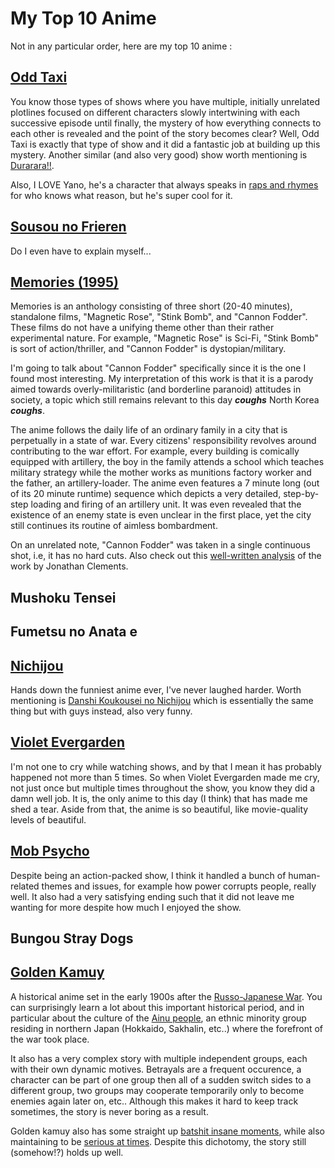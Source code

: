 # My Top 10 Anime

Not in any particular order, here are my top 10 anime :

## [Odd Taxi](https://myanimelist.net/anime/46102/Odd_Taxi)

You know those types of shows where you have multiple, initially unrelated plotlines focused on different characters slowly intertwining with each successive episode until finally, the mystery of how everything connects to each other is revealed and the point of the story becomes clear? Well, Odd Taxi is exactly that type of show and it did a fantastic job at building up this mystery. Another similar (and also very good) show worth mentioning is [Durarara!!](https://myanimelist.net/anime/6746/Durarara).

Also, I LOVE Yano, he's a character that always speaks in [raps and rhymes](https://www.youtube.com/watch?v=kbAIS_7FPPA) for who knows what reason, but he's super cool for it.

## [Sousou no Frieren](https://myanimelist.net/anime/52991/Sousou_no_Frieren)

Do I even have to explain myself...

## [Memories (1995)](https://myanimelist.net/anime/1462/Memories)

Memories is an anthology consisting of three short (20-40 minutes), standalone films, "Magnetic Rose", "Stink Bomb", and "Cannon Fodder". These films do not have a unifying theme other than their rather experimental nature. For example, "Magnetic Rose" is Sci-Fi, "Stink Bomb" is sort of action/thriller, and "Cannon Fodder" is dystopian/military.

I'm going to talk about "Cannon Fodder" specifically since it is the one I found most interesting. My interpretation of this work is that it is a parody aimed towards overly-militaristic (and borderline paranoid) attitudes in society, a topic which still remains relevant to this day ***coughs*** North Korea ***coughs***. 

The anime follows the daily life of an ordinary family in a city that is perpetually in a state of war. Every citizens' responsibility revolves around contributing to the war effort. For example, every building is comically equipped with artillery, the boy in the family attends a school which teaches military strategy while the mother works as munitions factory worker and the father, an artillery-loader. The anime even features a 7 minute long (out of its 20 minute runtime) sequence which depicts a very detailed, step-by-step loading and firing of an artillery unit. It was even revealed that the existence of an enemy state is even unclear in the first place, yet the city still continues its routine of aimless bombardment. 

On an unrelated note, "Cannon Fodder" was taken in a single continuous shot, i.e, it has no hard cuts. Also check out this [well-written analysis](https://blog.alltheanime.com/memories-cannon-fodder/) of the work by Jonathan Clements.

## Mushoku Tensei

## Fumetsu no Anata e

## [Nichijou](https://myanimelist.net/anime/10165/Nichijou)

Hands down the funniest anime ever, I've never laughed harder. Worth mentioning is [Danshi Koukousei no Nichijou](https://myanimelist.net/anime/11843/Danshi_Koukousei_no_Nichijou) which is essentially the same thing but with guys instead, also very funny.  

## [Violet Evergarden](https://myanimelist.net/anime/33352/Violet_Evergarden)

I'm not one to cry while watching shows, and by that I mean it has probably happened not more than 5 times. So when Violet Evergarden made me cry, not just once but multiple times throughout the show, you know they did a damn well job. It is, the only anime to this day (I think) that has made me shed a tear. Aside from that, the anime is so beautiful, like movie-quality levels of beautiful.

## [Mob Psycho](https://myanimelist.net/anime/32182/Mob_Psycho_100)

Despite being an action-packed show, I think it handled a bunch of human-related themes and issues, for example how power corrupts people, really well. It also had a very satisfying ending such that it did not leave me wanting for more despite how much I enjoyed the show.

## Bungou Stray Dogs

## [Golden Kamuy](https://myanimelist.net/anime/36028/Golden_Kamuy)

A historical anime set in the early 1900s after the [Russo-Japanese War](https://en.wikipedia.org/wiki/Russo-Japanese_War). You can surprisingly learn a lot about this important historical period, and in particular about the culture of the [Ainu people](https://en.wikipedia.org/wiki/Ainu_people), an ethnic minority group residing in northern Japan (Hokkaido, Sakhalin, etc..) where the forefront of the war took place.

It also has a very complex story with multiple independent groups, each with their own dynamic motives. Betrayals are a frequent occurence, a character can be part of one group then all of a sudden switch sides to a different group, two groups may cooperate temporarily only to become enemies again later on, etc.. Although this makes it hard to keep track sometimes, the story is never boring as a result.

Golden kamuy also has some straight up [batshit insane moments](https://www.youtube.com/watch?v=-nnha04nG2M), while also maintaining to be [serious at times](https://www.youtube.com/watch?v=2XScl7MuTQo). Despite this dichotomy, the story still (somehow!?) holds up well.
